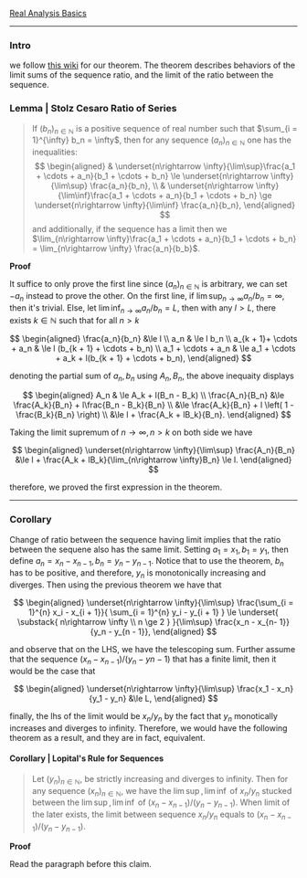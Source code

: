 [Real Analysis Basics](Real%20Analysis%20Basics.md)


---
### **Intro**
we follow [this wiki](https://en.wikipedia.org/wiki/Stolz%E2%80%93Ces%C3%A0ro_theorem) for our theorem. The theorem describes behaviors of the limit sums of the sequence ratio, and the limit of the ratio between the sequence. 

### **Lemma | Stolz Cesaro Ratio of Series**
> If $(b_n)_{n\in \mathbb N}$ is a positive sequence of real number such that $\sum_{i = 1}^{\infty} b_n = \infty$, then for any sequence $(a_n)_{n\in\mathbb N}$ one has the inequalities: 
> $$
> \begin{aligned}
>   & \underset{n\rightarrow \infty}{\lim\sup}\frac{a_1 + \cdots + a_n}{b_1 + \cdots + b_n} \le 
>   \underset{n\rightarrow \infty}{\lim\sup} \frac{a_n}{b_n}, 
>   \\ 
>   & \underset{n\rightarrow \infty}{\lim\inf}\frac{a_1 + \cdots + a_n}{b_1 + \cdots + b_n} \ge 
>   \underset{n\rightarrow \infty}{\lim\inf} \frac{a_n}{b_n}, 
> \end{aligned}
> $$
> and additionally, if the sequence has a limit then we $\lim_{n\rightarrow \infty}\frac{a_1 + \cdots + a_n}{b_1 + \cdots + b_n} = \lim_{n\rightarrow \infty} \frac{a_n}{b_b}$. 


**Proof**

It suffice to only prove the first line since $(a_n)_{n \in \mathbb N}$ is arbitrary, we can set $-a_n$ instead to prove the other. On the first line, if $\lim\sup_{n\rightarrow \infty} a_n / b_n = \infty$, then it's trivial. Else, let $\lim\inf_{n\rightarrow \infty} a_n / b_n = L$, then with any $l > L$, there exists $k \in \mathbb N$ such that for all $n > k$

$$
\begin{aligned}
    \frac{a_n}{b_n} &\le l
    \\
    a_n & \le l b_n
    \\
    a_{k + 1}+ \cdots + a_n & \le 
    l (b_{k + 1} + \cdots + b_n)
    \\
    a_1 + \cdots + a_n & \le 
    a_1 + \cdots + a_k + l(b_{k + 1} + \cdots  + b_n), 
\end{aligned}
$$

denoting the partial sum of $a_n, b_n$ using $A_n, B_n$, the above inequaity displays

$$
\begin{aligned}
    A_n & \le A_k + l(B_n - B_k)
    \\
    \frac{A_n}{B_n} &\le 
    \frac{A_k}{B_n} + l\frac{B_n - B_k}{B_n}
    \\
    &\le 
    \frac{A_k}{B_n} + l \left(
        1 - \frac{B_k}{B_n}
    \right)
    \\
    &\le l + \frac{A_k + lB_k}{B_n}. 
\end{aligned}
$$

Taking the limit supremum of $n\rightarrow \infty, n > k$ on both side we have 

$$
\begin{aligned}
    \underset{n\rightarrow \infty}{\lim\sup}
    \frac{A_n}{B_n} &\le 
    l + \frac{A_k + lB_k}{\lim_{n\rightarrow \infty}B_n} \le l. 
\end{aligned}
$$

therefore, we proved the first expression in the theorem. 


---
### **Corollary**

Change of ratio between the sequence having limit implies that the ratio between the sequene also has the same limit. Setting $a_1 = x_1, b_1 = y_1$, then define $a_n = x_n - x_{n - 1}, b_n= y_{n} - y_{n - 1}$. Notice that to use the theorem, $b_n$ has to be positive, and therefore, $y_n$ is monotonically increasing and diverges. Then using the previous theorem we have that 

$$
\begin{aligned}
    \underset{n\rightarrow \infty}{\lim\sup}
    \frac{\sum_{i = 1}^{n} x_i - x_{i + 1}}{
        \sum_{i = 1}^{n} y_i - y_{i + 1}
    } \le 
    \underset{
        \substack{
            n\rightarrow \infty \\ n \ge 2
        }
    }{\lim\sup}
    \frac{x_n - x_{n- 1}}{y_n - y_{n - 1}}, 
\end{aligned}
$$

and observe that on the LHS, we have the telescoping sum. Further assume that the sequence $(x_n - x_{n - 1})/(y_n - y{n - 1})$ that has a finite limit, then it would be the case that 

$$
\begin{aligned}
    \underset{n\rightarrow \infty}{\lim\sup} 
    \frac{x_1 - x_n}{y_1 - y_n} &\le 
    L, 
\end{aligned}
$$

finally, the lhs of the limit would be $x_n / y_n$ by the fact that $y_n$ monotically increases and diverges to infinity. Therefore, we would have the following theorem as a result, and they are in fact, equivalent. 

#### **Corollary | Lopital's Rule for Sequences**
> Let $(y_n)_{n\in \mathbb N}$, be strictly increasing and diverges to infinity. Then for any sequence $(x_n)_{n \in \mathbb N}$, we have the $\lim\sup, \lim\inf$ of $x_n/y_n$ stucked between the $\lim\sup, \lim\inf$ of $(x_n - x_{n - 1})/(y_n - y_{n - 1})$. When limit of the later exists, the limit between sequence $x_n/y_n$ equals to $(x_n - x_{n -1})/(y_n - y_{n - 1})$. 

**Proof**

Read the paragraph before this claim. 

